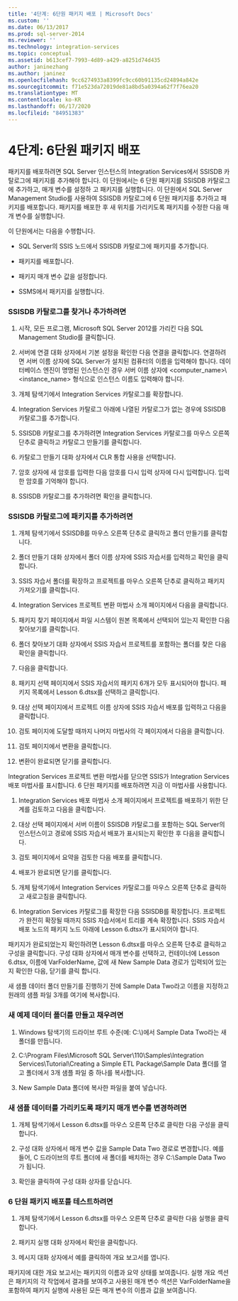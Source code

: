 ```yaml
---
title: '4단계: 6단원 패키지 배포 | Microsoft Docs'
ms.custom: ''
ms.date: 06/13/2017
ms.prod: sql-server-2014
ms.reviewer: ''
ms.technology: integration-services
ms.topic: conceptual
ms.assetid: b613cef7-7993-4d89-a429-a8251d74d435
author: janinezhang
ms.author: janinez
ms.openlocfilehash: 9cc6274933a8399fc9cc60b91135cd24894a842e
ms.sourcegitcommit: f71e523da72019de81a8bd5a0394a62f7f76ea20
ms.translationtype: MT
ms.contentlocale: ko-KR
ms.lasthandoff: 06/17/2020
ms.locfileid: "84951383"
---
```

# <a name="step-4-deploying-the-lesson-6-package"></a>4단계: 6단원 패키지 배포
  패키지를 배포하려면 SQL Server 인스턴스의 Integration Services에서 SSISDB 카탈로그에 패키지를 추가해야 합니다. 이 단원에서는 6 단원 패키지를 SSISDB 카탈로그에 추가하고, 매개 변수를 설정하 고 패키지를 실행합니다. 이 단원에서 SQL Server Management Studio를 사용하여 SSISDB 카탈로그에 6 단원 패키지를 추가하고 패키지를 배포합니다. 패키지를 배포한 후 새 위치를 가리키도록 패키지를 수정한 다음 매개 변수를 실행합니다.  
  
 이 단원에서는 다음을 수행합니다.  
  
-   SQL Server의 SSIS 노드에서 SSISDB 카탈로그에 패키지를 추가합니다.  
  
-   패키지를 배포합니다.  
  
-   패키지 매개 변수 값을 설정합니다.  
  
-   SSMS에서 패키지를 실행합니다.  
  
### <a name="to-locate-or-add-the-ssisdb-catalog"></a>SSISDB 카탈로그를 찾거나 추가하려면  
  
1.  시작, 모든 프로그램, Microsoft SQL Server 2012를 가리킨 다음 SQL Management Studio를 클릭합니다.  
  
2.  서버에 연결 대화 상자에서 기본 설정을 확인한 다음 연결을 클릭합니다. 연결하려면 서버 이름 상자에 SQL Server가 설치된 컴퓨터의 이름을 입력해야 합니다. 데이터베이스 엔진이 명명된 인스턴스인 경우 서버 이름 상자에 <computer_name>\\<instance_name> 형식으로 인스턴스 이름도 입력해야 합니다.  
  
3.  개체 탐색기에서 Integration Services 카탈로그를 확장합니다.  
  
4.  Integration Services 카탈로그 아래에 나열된 카탈로그가 없는 경우에 SSISDB 카탈로그를 추가합니다.  
  
5.  SSISDB 카탈로그를 추가하려면 Integration Services 카탈로그를 마우스 오른쪽 단추로 클릭하고 카탈로그 만들기를 클릭합니다.  
  
6.  카탈로그 만들기 대화 상자에서 CLR 통합 사용을 선택합니다.  
  
7.  암호 상자에 새 암호를 입력한 다음 암호를 다시 입력 상자에 다시 입력합니다. 입력한 암호를 기억해야 합니다.  
  
8.  SSISDB 카탈로그를 추가하려면 확인을 클릭합니다.  
  
### <a name="to-add-the-package-to-the-ssisdb-catalog"></a>SSISDB 카탈로그에 패키지를 추가하려면  
  
1.  개체 탐색기에서 SSISDB를 마우스 오른쪽 단추로 클릭하고 폴더 만들기를 클릭합니다.  
  
2.  폴더 만들기 대화 상자에서 폴더 이름 상자에 SSIS 자습서를 입력하고 확인을 클릭합니다.  
  
3.  SSIS 자습서 폴더를 확장하고 프로젝트를 마우스 오른쪽 단추로 클릭하고 패키지 가져오기를 클릭합니다.  
  
4.  Integration Services 프로젝트 변환 마법사 소개 페이지에서 다음을 클릭합니다.  
  
5.  패키지 찾기 페이지에서 파일 시스템이 원본 목록에서 선택되어 있는지 확인한 다음 찾아보기를 클릭합니다.  
  
6.  폴더 찾아보기 대화 상자에서 SSIS 자습서 프로젝트를 포함하는 폴더를 찾은 다음 확인을 클릭합니다.  
  
7.  다음을 클릭합니다.  
  
8.  패키지 선택 페이지에서 SSIS 자습서의 패키지 6개가 모두 표시되어야 합니다. 패키지 목록에서 Lesson 6.dtsx를 선택하고 클릭합니다.  
  
9. 대상 선택 페이지에서 프로젝트 이름 상자에 SSIS 자습서 배포를 입력하고 다음을 클릭합니다.  
  
10. 검토 페이지에 도달할 때까지 나머지 마법사의 각 페이지에서 다음을 클릭합니다.  
  
11. 검토 페이지에서 변환을 클릭합니다.  
  
12. 변환이 완료되면 닫기를 클릭합니다.  
  
 Integration Services 프로젝트 변환 마법사를 닫으면 SSIS가 Integration Services 배포 마법사를 표시합니다. 6 단원 패키지를 배포하려면 지금 이 마법사를 사용합니다.  
  
1.  Integration Services 배포 마법사 소개 페이지에서 프로젝트를 배포하기 위한 단계를 검토하고 다음을 클릭합니다.  
  
2.  대상 선택 페이지에서 서버 이름이 SSISDB 카탈로그를 포함하는 SQL Server의 인스턴스이고 경로에 SSIS 자습서 배포가 표시되는지 확인한 후 다음을 클릭합니다.  
  
3.  검토 페이지에서 요약을 검토한 다음 배포를 클릭합니다.  
  
4.  배포가 완료되면 닫기를 클릭합니다.  
  
5.  개체 탐색기에서 Integration Services 카탈로그를 마우스 오른쪽 단추로 클릭하고 새로고침을 클릭합니다.  
  
6.  Integration Services 카탈로그를 확장한 다음 SSISDB를 확장합니다. 프로젝트가 완전히 확장될 때까지 SSIS 자습서에서 트리를 계속 확장합니다. SSIS 자습서 배포 노드의 패키지 노드 아래에 Lesson 6.dtsx가 표시되어야 합니다.  
  
 패키지가 완료되었는지 확인하려면 Lesson 6.dtsx를 마우스 오른쪽 단추로 클릭하고 구성을 클릭합니다. 구성 대화 상자에서 매개 변수를 선택하고, 컨테이너에 Lesson 6.dtsx, 이름에 VarFolderName, 값에 새 New Sample Data 경로가 입력되어 있는지 확인한 다음, 닫기를 클릭 합니다.  
  
 새 샘플 데이터 폴더 만들기를 진행하기 전에 Sample Data Two라고 이름을 지정하고 원래의 샘플 파일 3개를 여기에 복사합니다.  
  
### <a name="to-create-and-populate-a-new-sample-data-folder"></a>새 예제 데이터 폴더를 만들고 채우려면  
  
1.  Windows 탐색기의 드라이브 루트 수준(예: C:\\)에서 Sample Data Two라는 새 폴더를 만듭니다.  
  
2.  C:\Program Files\Microsoft SQL Server\110\Samples\Integration Services\Tutorial\Creating a Simple ETL Package\Sample Data 폴더를 열고 폴더에서 3개 샘플 파일 중 하나를 복사합니다.  
  
3.  New Sample Data 폴더에 복사한 파일을 붙여 넣습니다.  
  
### <a name="to-change-the-package-parameter-to-point-to-the-new-sample-data"></a>새 샘플 데이터를 가리키도록 패키지 매개 변수를 변경하려면  
  
1.  개체 탐색기에서 Lesson 6.dtsx를 마우스 오른쪽 단추로 클릭한 다음 구성을 클릭합니다.  
  
2.  구성 대화 상자에서 매개 변수 값을 Sample Data Two 경로로 변경합니다. 예를 들어, C 드라이브의 루트 폴더에 새 폴더를 배치하는 경우 C:\Sample Data Two가 됩니다.  
  
3.  확인을 클릭하여 구성 대화 상자를 닫습니다.  
  
### <a name="to-test-the-lesson-6-package-deployment"></a>6 단원 패키지 배포를 테스트하려면  
  
1.  개체 탐색기에서 Lesson 6.dtsx를 마우스 오른쪽 단추로 클릭한 다음 실행을 클릭합니다.  
  
2.  패키지 실행 대화 상자에서 확인을 클릭합니다.  
  
3.  메시지 대화 상자에서 예를 클릭하여 개요 보고서를 엽니다.  
  
 패키지에 대한 개요 보고서는 패키지의 이름과 요약 상태를 보여줍니다. 실행 개요 섹션은 패키지의 각 작업에서 결과를 보여주고 사용된 매개 변수 섹션은 VarFolderName을 포함하여 패키지 실행에 사용된 모든 매개 변수의 이름과 값을 보여줍니다.  
  
  
